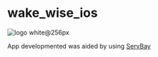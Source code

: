 # wake_wise_ios


![[logo white@256px](https://www.servbay.com)](https://github.com/user-attachments/assets/4d08240b-2477-411d-babd-7897e1292c1e)

App developmented was aided by using [ServBay](https://www.servbay.com)
